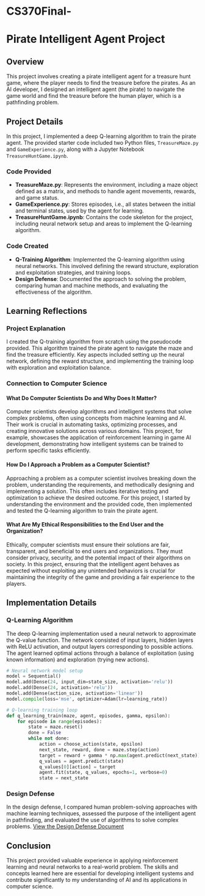 # CS370Final-

# Pirate Intelligent Agent Project

## Overview
This project involves creating a pirate intelligent agent for a treasure hunt game, where the player needs to find the treasure before the pirates. As an AI developer, I designed an intelligent agent (the pirate) to navigate the game world and find the treasure before the human player, which is a pathfinding problem.

## Project Details
In this project, I implemented a deep Q-learning algorithm to train the pirate agent. The provided starter code included two Python files, `TreasureMaze.py` and `GameExperience.py`, along with a Jupyter Notebook `TreasureHuntGame.ipynb`. 

### Code Provided
- **TreasureMaze.py**: Represents the environment, including a maze object defined as a matrix, and methods to handle agent movements, rewards, and game status.
- **GameExperience.py**: Stores episodes, i.e., all states between the initial and terminal states, used by the agent for learning.
- **TreasureHuntGame.ipynb**: Contains the code skeleton for the project, including neural network setup and areas to implement the Q-learning algorithm.

### Code Created
- **Q-Training Algorithm**: Implemented the Q-learning algorithm using neural networks. This involved defining the reward structure, exploration and exploitation strategies, and training loops.
- **Design Defense**: Documented the approach to solving the problem, comparing human and machine methods, and evaluating the effectiveness of the algorithm.

## Learning Reflections

### Project Explanation
I created the Q-training algorithm from scratch using the pseudocode provided. This algorithm trained the pirate agent to navigate the maze and find the treasure efficiently. Key aspects included setting up the neural network, defining the reward structure, and implementing the training loop with exploration and exploitation balance.

### Connection to Computer Science
#### What Do Computer Scientists Do and Why Does It Matter?
Computer scientists develop algorithms and intelligent systems that solve complex problems, often using concepts from machine learning and AI. Their work is crucial in automating tasks, optimizing processes, and creating innovative solutions across various domains. This project, for example, showcases the application of reinforcement learning in game AI development, demonstrating how intelligent systems can be trained to perform specific tasks efficiently.

#### How Do I Approach a Problem as a Computer Scientist?
Approaching a problem as a computer scientist involves breaking down the problem, understanding the requirements, and methodically designing and implementing a solution. This often includes iterative testing and optimization to achieve the desired outcome. For this project, I started by understanding the environment and the provided code, then implemented and tested the Q-learning algorithm to train the pirate agent.

#### What Are My Ethical Responsibilities to the End User and the Organization?
Ethically, computer scientists must ensure their solutions are fair, transparent, and beneficial to end users and organizations. They must consider privacy, security, and the potential impact of their algorithms on society. In this project, ensuring that the intelligent agent behaves as expected without exploiting any unintended behaviors is crucial for maintaining the integrity of the game and providing a fair experience to the players.

## Implementation Details

### Q-Learning Algorithm
The deep Q-learning implementation used a neural network to approximate the Q-value function. The network consisted of input layers, hidden layers with ReLU activation, and output layers corresponding to possible actions. The agent learned optimal actions through a balance of exploitation (using known information) and exploration (trying new actions).

```python
# Neural network model setup
model = Sequential()
model.add(Dense(24, input_dim=state_size, activation='relu'))
model.add(Dense(24, activation='relu'))
model.add(Dense(action_size, activation='linear'))
model.compile(loss='mse', optimizer=Adam(lr=learning_rate))

# Q-learning training loop
def q_learning_train(maze, agent, episodes, gamma, epsilon):
    for episode in range(episodes):
        state = maze.reset()
        done = False
        while not done:
            action = choose_action(state, epsilon)
            next_state, reward, done = maze.step(action)
            target = reward + gamma * np.max(agent.predict(next_state))
            q_values = agent.predict(state)
            q_values[0][action] = target
            agent.fit(state, q_values, epochs=1, verbose=0)
            state = next_state
```

### Design Defense
In the design defense, I compared human problem-solving approaches with machine learning techniques, assessed the purpose of the intelligent agent in pathfinding, and evaluated the use of algorithms to solve complex problems. [View the Design Defense Document](link_to_design_defense_file)

## Conclusion
This project provided valuable experience in applying reinforcement learning and neural networks to a real-world problem. The skills and concepts learned here are essential for developing intelligent systems and contribute significantly to my understanding of AI and its applications in computer science.
